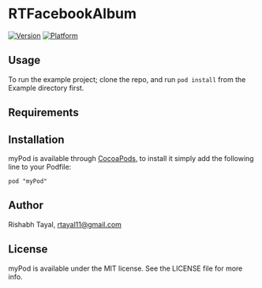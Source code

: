 # RTFacebookAlbum

[![Version](http://cocoapod-badges.herokuapp.com/v/myPod/badge.png)](http://cocoadocs.org/docsets/myPod)
[![Platform](http://cocoapod-badges.herokuapp.com/p/myPod/badge.png)](http://cocoadocs.org/docsets/myPod)

## Usage

To run the example project; clone the repo, and run `pod install` from the Example directory first.

## Requirements

## Installation

myPod is available through [CocoaPods](http://cocoapods.org), to install
it simply add the following line to your Podfile:

    pod "myPod"

## Author

Rishabh Tayal, rtayal11@gmail.com

## License

myPod is available under the MIT license. See the LICENSE file for more info.

